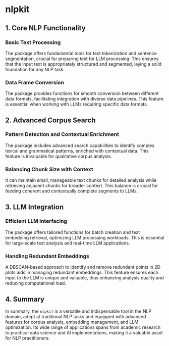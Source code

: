 # nlpkit

## 1. Core NLP Functionality

### Basic Text Processing

The package offers fundamental tools for text tokenization and sentence
segmentation, crucial for preparing text for LLM processing. This
ensures that the input text is appropriately structured and segmented,
laying a solid foundation for any NLP task.

### Data Frame Conversion

The package provides functions for smooth conversion between different
data formats, facilitating integration with diverse data pipelines. This
feature is essential when working with LLMs requiring specific data
formats.

## 2. Advanced Corpus Search

### Pattern Detection and Contextual Enrichment

The package includes advanced search capabilities to identify complex
lexical and grammatical patterns, enriched with contextual data. This
feature is invaluable for qualitative corpus analysis.

### Balancing Chunk Size with Context

It can maintain small, manageable text chunks for detailed analysis
while retrieving adjacent chunks for broader context. This balance is
crucial for feeding coherent and contextually complete segments to LLMs.

## 3. LLM Integration

### Efficient LLM Interfacing

The package offers tailored functions for batch creation and text
embedding retrieval, optimizing LLM processing workloads. This is
essential for large-scale text analysis and real-time LLM applications.

### Handling Redundant Embeddings

A DBSCAN-based approach to identify and remove redundant points in 2D
plots aids in managing redundant embeddings. This feature ensures each
input to the LLM is unique and valuable, thus enhancing analysis quality
and reducing computational load.

## 4. Summary

In summary, the `nlpkit` is a versatile and indispensable tool in the
NLP domain, adept at traditional NLP tasks and equipped with advanced
features for corpus analysis, embedding management, and LLM
optimization. Its wide range of applications spans from academic
research to practical data science and AI implementations, making it a
valuable asset for NLP practitioners.
